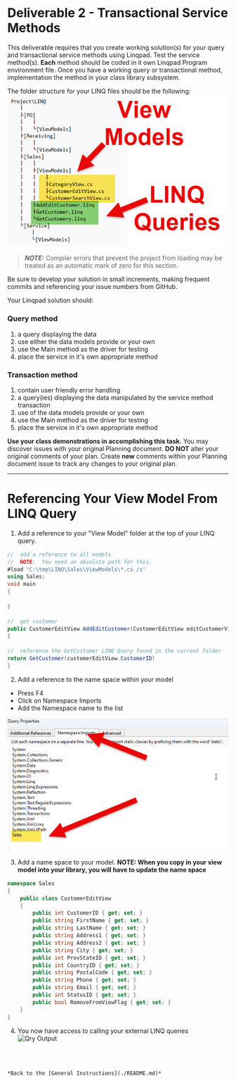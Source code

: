 # Deliverable 2 - **Transactional Service Methods**

This deliverable requires that you create working solution(s) for your query and transactional service methods using Linqpad. Test the service method(s). **Each** method should be coded in it own Linqpad Program environment file. Once you have a working query or transactional method, implementation the method in your class library subsystem.

The folder structure for your LINQ files should be the following:  
![LINQ Folder Structure](LINQ_Folder_Structure.png)

> ***NOTE:*** Compiler errors that prevent the project from loading may be treated as an automatic mark of zero for this section.

Be sure to develop your solution in small increments, making frequent commits and referencing your issue numbers from GitHub.

Your Linqpad solution should:

### Query method

1. a query displaying the data 
1. use either the data models provide or your own
1. use the Main method as the driver for testing
1. place the service in it's own appropriate method
   
### Transaction method

1. contain user friendly error handling 
1. a query(ies) displaying the data manipulated by the service method transaction
1. use of the data models provide or your own
1. use the Main method as the driver for testing
1. place the service in it's own appropriate method

**Use your class demonstrations in accomplishing this task.** You may discover issues with your original Planning document. **DO NOT** alter your original comments of your plan. Create **new** comments within your Planning document issue to track any changes to your original plan.

----

# Referencing Your View Model From LINQ Query
1. Add a reference to your "View Model" folder at the top of your LINQ query.
```csharp
//  add a reference to all models
//  NOTE:  You need an absolute path for this.
#load "C:\tmp\LINQ\Sales\ViewModels\*.cs /s"
using Sales;
void main
{
    
}

//	get customer
public CustomerEditView AddEditCustomer(CustomerEditView editCustomerView)
{

//  reference the GetCustomer LINQ Query found in the current folder
return GetCustomer(customerEditView.CustomerID)
}
```

2. Add a reference to the name space within your model
* Press F4
* Click on Namespace Imports
* Add the Namespace name to the list

![Adding Namespace](Adding_Namespace.png)


3. Add a name space to your model.  **NOTE:  When you copy in your view model into your library, you will have to update the name space**
```csharp
namespace Sales
{
    public class CustomerEditView
    {
        public int CustomerID { get; set; }
        public string FirstName { get; set; }
        public string LastName { get; set; }
        public string Address1 { get; set; }
        public string Address2 { get; set; }
        public string City { get; set; }
        public int ProvStateID { get; set; }
        public int CountryID { get; set; }
        public string PostalCode { get; set; }
        public string Phone { get; set; }
        public string Email { get; set; }
        public int StatusID { get; set; }
        public bool RemoveFromViewFlag { get; set; }
    }
}
```
4.  You now have access to calling your external LINQ queries
![Qry Output](LINQ_Output.png)



```



*Back to the [General Instructions](./README.md)*
